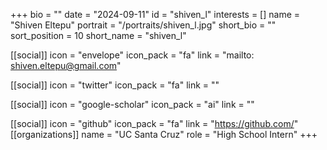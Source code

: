 +++
bio = "" 
date = "2024-09-11" 
id = "shiven_l" 
interests = [] 
name = "Shiven Eltepu" 
portrait = "/portraits/shiven_l.jpg" 
short_bio = "" 
sort_position = 10
 short_name = "shiven_l" 

[[social]] 
    icon = "envelope" 
    icon_pack = "fa" 
    link = "mailto: shiven.eltepu@gmail.com"

 [[social]] 
    icon = "twitter" 
    icon_pack = "fa" 
    link = "" 

[[social]] 
    icon = "google-scholar" 
    icon_pack = "ai" 
    link = "" 

[[social]] 
    icon = "github" 
    icon_pack = "fa" 
    link = "https://github.com/" 
[[organizations]] 
     name = "UC Santa Cruz" 
      role = "High School Intern" 
+++